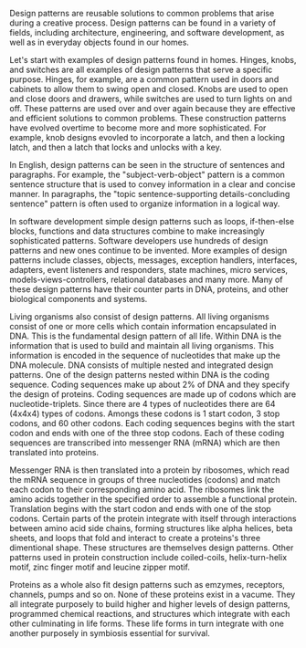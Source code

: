 Design patterns are reusable solutions to common problems that arise during a creative process. Design patterns can be found in a variety of fields, including architecture, engineering, and software development, as well as in everyday objects found in our homes.

Let's start with examples of design patterns found in homes. Hinges, knobs, and switches are all examples of design patterns that serve a specific purpose. Hinges, for example, are a common pattern used in doors and cabinets to allow them to swing open and closed. Knobs are used to open and close doors and drawers, while switches are used to turn lights on and off. These patterns are used over and over again because they are effective and efficient solutions to common problems. These construction patterns have evolved overtime to become more and more sophisticated. For example, knob designs evovled to incorporate a latch, and then a locking latch, and then a latch that locks and unlocks with a key.

In English, design patterns can be seen in the structure of sentences and paragraphs. For example, the "subject-verb-object" pattern is a common sentence structure that is used to convey information in a clear and concise manner. In paragraphs, the "topic sentence-supporting details-concluding sentence" pattern is often used to organize information in a logical way.

In software development simple design patterns such as loops, if-then-else blocks, functions and data structures combine to make increasingly sophisticated patterns. Software developers use hundreds of design patterns and new ones continue to be invented. More examples of design patterns include classes, objects, messages, exception handlers, interfaces, adapters, event listeners and responders, state machines, micro services, models-views-controllers, relational databases and many more. Many of these design patterns have their counter parts in DNA, proteins, and other biological components and systems.

Living organisms also consist of design patterns. All living organisms consist of one or more cells which contain information encapsulated in DNA. This is the fundamental design pattern of all life. Within DNA is the information that is used to build and maintain all living organisms. This information is encoded in the sequence of nucleotides that make up the DNA molecule. DNA consists of multiple nested and integrated design patterns. One of the design patterns nested within DNA is the coding sequence. Coding sequences make up about 2% of DNA and they specify the design of proteins. Coding sequences are made up of codons which are nucleotide-triplets. Since there are 4 types of nucleotides there are 64 (4x4x4) types of codons. Amongs these codons is 1 start codon, 3 stop codons, and 60 other codons. Each coding sequences begins with the start codon and ends with one of the three stop codons. Each of these coding sequences are transcribed into messenger RNA (mRNA) which are then translated into proteins.

Messenger RNA is then translated into a protein by ribosomes, which read the mRNA sequence in groups of three nucleotides (codons) and match each codon to their corresponding amino acid. The ribosomes link the amino acids together in the specified order to assemble a functional protein. Translation begins with the start codon and ends with one of the stop codons. Certain parts of the protein integrate with itself through interactions between amino acid side chains, forming structures like alpha helices, beta sheets, and loops that fold and interact to create a proteins's three dimentional shape. These structures are themselves design patterns. Other patterns used in protein construction include coiled-coils, helix-turn-helix motif, zinc finger motif and leucine zipper motif.

Proteins as a whole also fit design patterns such as emzymes, receptors, channels, pumps and so on. None of these proteins exist in a vacume. They all integrate purposely to build higher and higher levels of design patterns, programmed chemical reactions, and structures which integrate with each other culminating in life forms. These life forms in turn integrate with one another purposely in symbiosis essential for survival.
